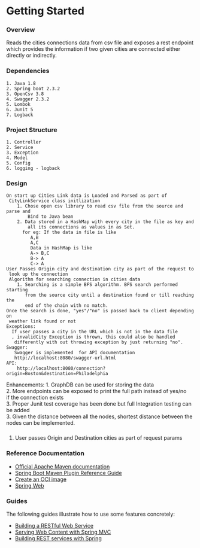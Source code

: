 # Getting Started
### Overview
Reads the cities connections data from csv file and exposes a rest endpoint
 which provides the information if two given cities are connected either
  directly or indirectly.

### Dependencies
    1. Java 1.8
    2. Spring boot 2.3.2
    3. OpenCsv 3.8
    4. Swagger 2.3.2
    5. Lombok
    6. Junit 5
    7. Logback
### Project Structure
    1. Controller
    2. Service
    3. Exception 
    4. Model
    5. Config
    6. logging - logback
    
### Design
    On start up Cities Link data is Loaded and Parsed as part of
     CityLinkService class initlization
        1. Chose open csv library to read csv file from the source and parse and
            Bind to Java bean
        2. Data stored in a HashMap with every city in the file as key and
            all its connections as values in as Set.  
          for eg: If the data in file is like  
             A,B  
             A,C  
             Data in HashMap is like  
             A-> B,C  
             B-> A  
             C-> A  
    User Passes Origin city and destination city as part of the request to
     look up the connection   
     Algorithm for searching connection in cities data  
        1. Searching is a simple BFS algorithm. BFS search performed starting
           from the source city until a destination found or till reaching the
           end of the chain with no match. 
    Once the search is done, "yes"/"no" is passed back to client depending on
     weather link found or not  
    Exceptions:  
      If user passes a city in the URL which is not in the data file
      , invalidCity Exception is thrown, this could also be handled
       differently with out throwing exception by just returning "no".  
    Swagger:
       Swagger is implemented  for API documentation
       http://localhost:8080/swagger-url.html
    API:
        http://localhost:8080/connection?origin=Boston&destination=Philadelphia
    

Enhancements:
    1. GraphDB can be used for storing the data  
    2. More endpoints can be exposed to print the full path instead of yes/no  
     if the connection exists  
    3. Proper Junit test coverage has been done but full Integration testing
     can be added  
    3. Given the distance between all the nodes, shortest distance between the
     nodes can be implemented.
    
 
### 
   1. User passes Origin and Destination cities as part of request params

### Reference Documentation

* [Official Apache Maven documentation](https://maven.apache.org/guides/index.html)
* [Spring Boot Maven Plugin Reference Guide](https://docs.spring.io/spring-boot/docs/2.3.2.RELEASE/maven-plugin/reference/html/)
* [Create an OCI image](https://docs.spring.io/spring-boot/docs/2.3.2.RELEASE/maven-plugin/reference/html/#build-image)
* [Spring Web](https://docs.spring.io/spring-boot/docs/2.3.2.RELEASE/reference/htmlsingle/#boot-features-developing-web-applications)

### Guides
The following guides illustrate how to use some features concretely:

* [Building a RESTful Web Service](https://spring.io/guides/gs/rest-service/)
* [Serving Web Content with Spring MVC](https://spring.io/guides/gs/serving-web-content/)
* [Building REST services with Spring](https://spring.io/guides/tutorials/bookmarks/)
